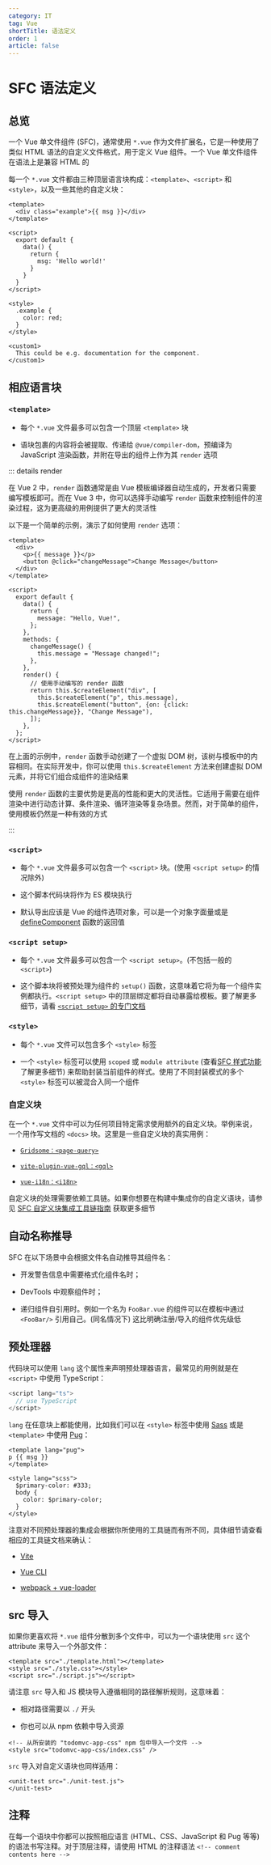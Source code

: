 ```yaml
---
category: IT
tag: Vue
shortTitle: 语法定义
order: 1
article: false
---
```


# SFC 语法定义

## 总览

一个 Vue 单文件组件 (SFC)，通常使用 `*.vue` 作为文件扩展名，它是一种使用了类似 HTML 语法的自定义文件格式，用于定义 Vue 组件。一个 Vue 单文件组件在语法上是兼容 HTML 的

每一个 `*.vue` 文件都由三种顶层语言块构成：`<template>`、`<script>` 和 `<style>`，以及一些其他的自定义块：

```vue
<template>
  <div class="example">{{ msg }}</div>
</template>

<script>
  export default {
    data() {
      return {
        msg: 'Hello world!'
      }
    }
  }
</script>

<style>
  .example {
    color: red;
  }
</style>

<custom1>
  This could be e.g. documentation for the component.
</custom1>
```

## 相应语言块

### `<template>`

- 每个 `*.vue` 文件最多可以包含一个顶层 `<template>` 块

- 语块包裹的内容将会被提取、传递给 `@vue/compiler-dom`，预编译为 JavaScript 渲染函数，并附在导出的组件上作为其 `render` 选项

::: details render

在 Vue 2 中，`render` 函数通常是由 Vue 模板编译器自动生成的，开发者只需要编写模板即可。而在 Vue 3 中，你可以选择手动编写 `render` 函数来控制组件的渲染过程，这为更高级的用例提供了更大的灵活性

以下是一个简单的示例，演示了如何使用 `render` 选项：

```vue
<template>
  <div>
    <p>{{ message }}</p>
    <button @click="changeMessage">Change Message</button>
  </div>
</template>

<script>
  export default {
    data() {
      return {
        message: "Hello, Vue!",
      };
    },
    methods: {
      changeMessage() {
        this.message = "Message changed!";
      },
    },
    render() {
      // 使用手动编写的 render 函数
      return this.$createElement("div", [
        this.$createElement("p", this.message),
        this.$createElement("button", {on: {click: this.changeMessage}}, "Change Message"),
      ]);
    },
  };
</script>
```

在上面的示例中，`render` 函数手动创建了一个虚拟 DOM 树，该树与模板中的内容相同。在实际开发中，你可以使用 `this.$createElement` 方法来创建虚拟 DOM 元素，并将它们组合成组件的渲染结果

使用 `render` 函数的主要优势是更高的性能和更大的灵活性。它适用于需要在组件渲染中进行动态计算、条件渲染、循环渲染等复杂场景。然而，对于简单的组件，使用模板仍然是一种有效的方式

:::

### `<script>`

- 每个 `*.vue` 文件最多可以包含一个 `<script>` 块。(使用 `<script setup>` 的情况除外)

- 这个脚本代码块将作为 ES 模块执行

- 默认导出应该是 Vue 的组件选项对象，可以是一个对象字面量或是 [defineComponent](../global/general.md#definecomponent) 函数的返回值

### `<script setup>`

- 每个 `*.vue` 文件最多可以包含一个 `<script setup>`。(不包括一般的 `<script>`)

- 这个脚本块将被预处理为组件的 `setup()` 函数，这意味着它将为每一个组件实例都执行。`<script setup>` 中的顶层绑定都将自动暴露给模板。要了解更多细节，请看 [`<script setup>` 的专门文档](script-setup.md)

### `<style>`

- 每个 `*.vue` 文件可以包含多个 `<style>` 标签

- 一个 `<style>` 标签可以使用 `scoped` 或 `module attribute` (查看[SFC 样式功能](css-features.md)了解更多细节) 来帮助封装当前组件的样式。使用了不同封装模式的多个 `<style>` 标签可以被混合入同一个组件

### 自定义块

在一个 `*.vue` 文件中可以为任何项目特定需求使用额外的自定义块。举例来说，一个用作写文档的 `<docs>` 块。这里是一些自定义块的真实用例：

- [`Gridsome：<page-query>`](https://gridsome.org/docs/querying-data)

- [`vite-plugin-vue-gql：<gql>`](https://github.com/wheatjs/vite-plugin-vue-gql)

- [`vue-i18n：<i18n>`](https://github.com/intlify/bundle-tools/tree/main/packages/vite-plugin-vue-i18n#i18n-custom-block)

自定义块的处理需要依赖工具链。如果你想要在构建中集成你的自定义语块，请参见 [SFC 自定义块集成工具链指南](https://cn.vuejs.org/guide/scaling-up/tooling.html#sfc-custom-block-integrations) 获取更多细节

## 自动名称推导

SFC 在以下场景中会根据文件名自动推导其组件名：

- 开发警告信息中需要格式化组件名时；

- DevTools 中观察组件时；

- 递归组件自引用时。例如一个名为 `FooBar.vue` 的组件可以在模板中通过 `<FooBar/>` 引用自己。(同名情况下) 这比明确注册/导入的组件优先级低

## 预处理器

代码块可以使用 `lang` 这个属性来声明预处理器语言，最常见的用例就是在 `<script>` 中使用 TypeScript：

```js
<script lang="ts">
  // use TypeScript
</script>
```

`lang` 在任意块上都能使用，比如我们可以在 `<style>` 标签中使用 [Sass](https://sass-lang.com/) 或是 `<template>` 中使用 [Pug](https://pugjs.org/api/getting-started.html)：

```vue
<template lang="pug">
p {{ msg }}
</template>

<style lang="scss">
  $primary-color: #333;
  body {
    color: $primary-color;
  }
</style>
```

注意对不同预处理器的集成会根据你所使用的工具链而有所不同，具体细节请查看相应的工具链文档来确认：

- [Vite](https://cn.vitejs.dev/guide/features.html#css-pre-processors)

- [Vue CLI](https://cli.vuejs.org/zh/guide/css.html#%E9%A2%84%E5%A4%84%E7%90%86%E5%99%A8)

- [webpack + vue-loader](https://vue-loader.vuejs.org/zh/guide/pre-processors.html#%E4%BD%BF%E7%94%A8%E9%A2%84%E5%A4%84%E7%90%86%E5%99%A8)

## src 导入

如果你更喜欢将 `*.vue` 组件分散到多个文件中，可以为一个语块使用 `src` 这个 attribute 来导入一个外部文件：

```vue
<template src="./template.html"></template>
<style src="./style.css"></style>
<script src="./script.js"></script>
```

请注意 `src` 导入和 JS 模块导入遵循相同的路径解析规则，这意味着：

- 相对路径需要以 `./` 开头

- 你也可以从 npm 依赖中导入资源

```vue
<!-- 从所安装的 "todomvc-app-css" npm 包中导入一个文件 -->
<style src="todomvc-app-css/index.css" />
```

`src` 导入对自定义语块也同样适用：

```vue
<unit-test src="./unit-test.js">
</unit-test>
```

## 注释

在每一个语块中你都可以按照相应语言 (HTML、CSS、JavaScript 和 Pug 等等) 的语法书写注释。对于顶层注释，请使用 HTML 的注释语法 `<!-- comment contents here -->`